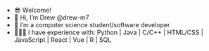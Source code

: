 
- 😎 Welcome!
- 👋 Hi, I’m Drew @drew-m7
- 🌱 I’m a computer science student/software developer
- 👨🏼‍💻 I have experience with: Python | Java | C/C++ | HTML/CSS | JavaScript | React | Vue | R | SQL

<!---
drew-m7/drew-m7 is a ✨ special ✨ repository because its `README.md` (this file) appears on your GitHub profile.
You can click the Preview link to take a look at your changes.
--->
